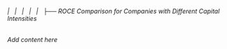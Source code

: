 ###### |   |   |   |   |   ├── ROCE Comparison for Companies with Different Capital Intensities

*Add content here*